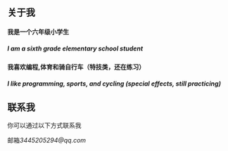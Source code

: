 <h2>关于我</h2>
<h4>我是一个六年级小学生</h4>
<h5>I am a sixth grade elementary school student<h5>
<h4>我喜欢编程,体育和骑自行车（特技类，还在练习）</h4>
<h5>I like programming, sports, and cycling (special effects, still practicing)</h5>
<h2>联系我</h2>
<p>你可以通过以下方式联系我</p>
<p>邮箱<i><bold>3445205294@qq.com</bold></i><p>

